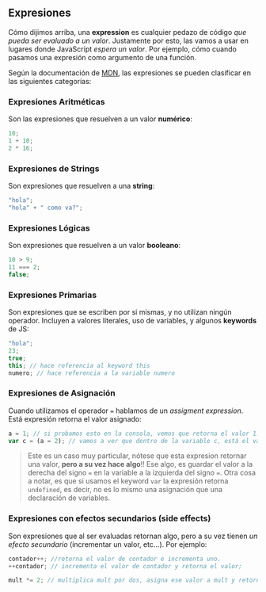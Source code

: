 ## Expresiones

Cómo dijimos arriba, una **expression** es cualquier pedazo de código _que pueda ser evaluado a un valor_. Justamente por esto, las vamos a usar en lugares donde JavaScript _espera un valor_. Por ejemplo, cómo cuando pasamos una expresión como argumento de una función.

Según la documentación de [MDN](https://developer.mozilla.org/es/docs/Web/JavaScript), las expresiones se pueden clasificar en las siguientes categorías:

### **Expresiones Aritméticas**

Son las expresiones que resuelven a un valor **numérico**:

```js
10;
1 + 10;
2 * 16;
```

### **Expresiones de Strings**

Son expresiones que resuelven a una **string**:

```js
"hola";
"hola" + " como va?";
```

### **Expresiones Lógicas**

Son expresiones que resuelven a un valor **booleano**:

```js
10 > 9;
11 === 2;
false;
```

### **Expresiones Primarias**

Son expresiones que se escriben por si mismas, y no utilizan ningún operador. Incluyen a valores literales, uso de variables, y algunos **keywords** de JS:

```js
"hola";
23;
true;
this; // hace referencia al keyword this
numero; // hace referencia a la variable numero
```

### **Expresiones de Asignación**

Cuando utilizamos el operador `=` hablamos de un _assigment expression_. Está expresión retorna el valor asignado:

```js
a = 1; // si probamos esto en la consola, vemos que retorna el valor 1.
var c = (a = 2); // vamos a ver que dentro de la variable c, está el valor retornado por la expresion `a = 2`
```

> Este es un caso muy particular, nótese que esta expresion retornar una valor, **pero a su vez hace algo**!! Ese algo, es guardar el valor a la derecha del signo `=` en la variable a la izquierda del signo `=`.
> Otra cosa a notar, es que si usamos el keyword `var` la expresión retorna `undefined`, es decir, no es lo mismo una asignación que una declaración de variables.

### **Expresiones con efectos secundarios (side effects)**

Son expresiones que al ser evaluadas retornan algo, pero a su vez tienen _un efecto secundario_ (incrementar un valor, etc...). Por ejemplo:

```js
contador++; //retorna el valor de contador e incrementa uno.
++contador; // incrementa el valor de contador y retorna el valor;

mult *= 2; // multiplica mult por dos, asigna ese valor a mult y retorna el valor;
```
